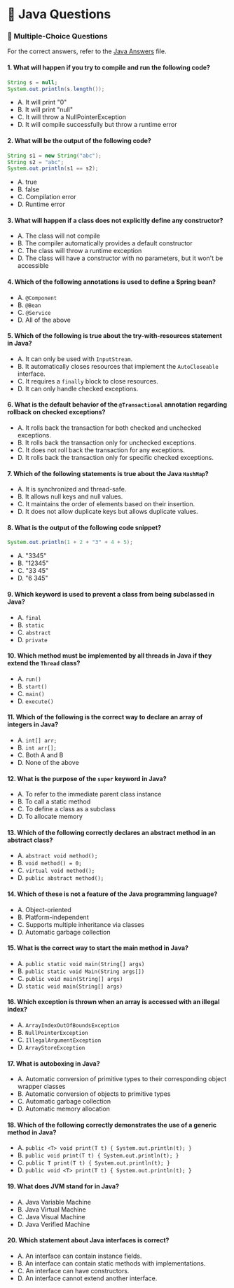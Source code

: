 # 📘 Java Questions

### 🔹 Multiple-Choice Questions

For the correct answers, refer to the [Java Answers](./JavaQuestions/Java_Answers.md) file.

#### 1. What will happen if you try to compile and run the following code?
```java
String s = null;
System.out.println(s.length());
```
- A. It will print "0"
- B. It will print "null"
- C. It will throw a NullPointerException
- D. It will compile successfully but throw a runtime error  


#### 2. What will be the output of the following code?
```java
String s1 = new String("abc");
String s2 = "abc";
System.out.println(s1 == s2);
```
- A. true
- B. false
- C. Compilation error
- D. Runtime error  


#### 3. What will happen if a class does not explicitly define any constructor?
- A. The class will not compile
- B. The compiler automatically provides a default constructor
- C. The class will throw a runtime exception
- D. The class will have a constructor with no parameters, but it won't be accessible  


#### 4. Which of the following annotations is used to define a Spring bean?
- A. `@Component`
- B. `@Bean`
- C. `@Service`
- D. All of the above  


#### 5. Which of the following is true about the try-with-resources statement in Java?
- A. It can only be used with `InputStream`.
- B. It automatically closes resources that implement the `AutoCloseable` interface.
- C. It requires a `finally` block to close resources.
- D. It can only handle checked exceptions.  


#### 6. What is the default behavior of the `@Transactional` annotation regarding rollback on checked exceptions?
- A. It rolls back the transaction for both checked and unchecked exceptions.
- B. It rolls back the transaction only for unchecked exceptions.
- C. It does not roll back the transaction for any exceptions.
- D. It rolls back the transaction only for specific checked exceptions.  


#### 7. Which of the following statements is true about the Java `HashMap`?
- A. It is synchronized and thread-safe.
- B. It allows null keys and null values.
- C. It maintains the order of elements based on their insertion.
- D. It does not allow duplicate keys but allows duplicate values.  


#### 8. What is the output of the following code snippet?
```java
System.out.println(1 + 2 + "3" + 4 + 5);
```
- A. "3345"
- B. "12345"
- C. "33 45"
- D. "6 345"  


#### 9. Which keyword is used to prevent a class from being subclassed in Java?
- A. `final`
- B. `static`
- C. `abstract`
- D. `private`  


#### 10. Which method must be implemented by all threads in Java if they extend the `Thread` class?
- A. `run()`
- B. `start()`
- C. `main()`
- D. `execute()`  


#### 11. Which of the following is the correct way to declare an array of integers in Java?
- A. `int[] arr;`
- B. `int arr[];`
- C. Both A and B
- D. None of the above  


#### 12. What is the purpose of the `super` keyword in Java?
- A. To refer to the immediate parent class instance
- B. To call a static method
- C. To define a class as a subclass
- D. To allocate memory  


#### 13. Which of the following correctly declares an abstract method in an abstract class?
- A. `abstract void method();`
- B. `void method() = 0;`
- C. `virtual void method();`
- D. `public abstract method();`  


#### 14. Which of these is not a feature of the Java programming language?
- A. Object-oriented
- B. Platform-independent
- C. Supports multiple inheritance via classes
- D. Automatic garbage collection  


#### 15. What is the correct way to start the main method in Java?
- A. `public static void main(String[] args)`
- B. `public static void Main(String args[])`
- C. `public void main(String[] args)`
- D. `static void main(String[] args)`  


#### 16. Which exception is thrown when an array is accessed with an illegal index?
- A. `ArrayIndexOutOfBoundsException`
- B. `NullPointerException`
- C. `IllegalArgumentException`
- D. `ArrayStoreException`  


#### 17. What is autoboxing in Java?
- A. Automatic conversion of primitive types to their corresponding object wrapper classes
- B. Automatic conversion of objects to primitive types
- C. Automatic garbage collection
- D. Automatic memory allocation  


#### 18. Which of the following correctly demonstrates the use of a generic method in Java?
- A. `public <T> void print(T t) { System.out.println(t); }`
- B. `public void print(T t) { System.out.println(t); }`
- C. `public T print(T t) { System.out.println(t); }`
- D. `public void <T> print(T t) { System.out.println(t); }`  


#### 19. What does JVM stand for in Java?
- A. Java Variable Machine
- B. Java Virtual Machine
- C. Java Visual Machine
- D. Java Verified Machine  


#### 20. Which statement about Java interfaces is correct?
- A. An interface can contain instance fields.
- B. An interface can contain static methods with implementations.
- C. An interface can have constructors.
- D. An interface cannot extend another interface.  

